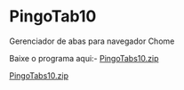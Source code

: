 # PingoTab10
Gerenciador de abas para navegador Chome

Baixe o programa aqui:- [PingoTabs10.zip](https://github.com/JoaoVitorF/PingoTab10/blob/e475fb0948bb8846166107a481fff8a76be93c66/bin/Debug/net5.0-windows/PingoTab10.zip)

[PingoTabs10.zip](bin/Debug/net5.0-windows/PingoTab10.zip)

